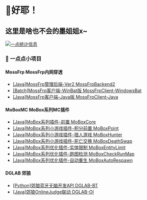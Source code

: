 # 👋好耶！
## 这里是啥也不会的墨姐姐x~

[![一点统计信息](https://github-readme-stats.vercel.app/api?username=MossCG&count_private=true&locale=cn&show_icons=true)]()

### 🔭 一点点小项目

#### MossFrp MossFrp内网穿透
- [[Java]MossFrp管理后端-Ver2 MossFrpBackend2](https://github.com/MossFrp/MossFrpBackend2)
- [[Batch]MossFrp客户端-WinBat版 MossFrpClient-WindowsBat](https://github.com/MossFrp/MossFrpClient-WindowsBat)
- [[Java]MossFrp客户端-Java版 MossFrpClient-Java](https://github.com/MossFrp/MossFrpClient-Java)

#### MoBoxMC MoBox系列MC插件
- [[Java]MoBox系列插件-前置 MoBoxCore](https://github.com/MoBoxMC/MoBoxCore)
- [[Java]MoBox系列小游戏插件-积分前置 MoBoxPoint](https://github.com/MoBoxMC/MoBoxPoint)
- [[Java]MoBox系列小游戏插件-猎人游戏 MoBoxHunter](https://github.com/MoBoxMC/MoBoxHunter)
- [[Java]MoBox系列小游戏插件-死亡交换 MoBoxDeathSwap](https://github.com/MoBoxMC/MoBoxDeathSwap)
- [[Java]MoBox系列优化插件-实体限制 MoBoxEntityLimit](https://github.com/MoBoxMC/MoBoxEntityLimit)
- [[Java]MoBox系列优化插件-跑图检测 MoBoxCheckRunMap](https://github.com/MoBoxMC/MoBoxCheckRunMap)
- [[Java]MoBox系列优化插件-自动重生 MoBoxAutoRespawn](https://github.com/MoBoxMC/MoBoxAutoRespawn)
#### DGLAB 郊狼
- [[Python]郊狼蓝牙无脑开发API DGLAB-BT](https://github.com/MossCG/DGLAB-BT)
- [[Java]郊狼OnlineJudge联动 DGLAB-OI](https://github.com/MossCG/DGLAB-OI)

<!--
**MossCG/MossCG** is a ✨ _special_ ✨ repository because its `README.md` (this file) appears on your GitHub profile.

Here are some ideas to get you started:

- 🔭 I’m currently working on ...
- 🌱 I’m currently learning ...
- 👯 I’m looking to collaborate on ...
- 🤔 I’m looking for help with ...
- 💬 Ask me about ...
- 📫 How to reach me: ...
- 😄 Pronouns: ...
- ⚡ Fun fact: ...
-->
